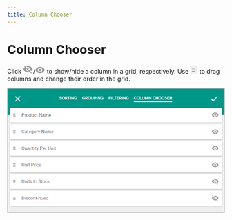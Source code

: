 ```yaml
---
title: Column Chooser
---
```

# Column Chooser
Click ![eud-grid-customizationdialog-show](../../../images/img128929.png)/![eud-grid-customizationdialog-hide](../../../images/img128930.png) to show/hide a column in a grid, respectively. Use ![eud-grid-customizationdialog-sorting-drag](../../../images/img128887.png) to drag columns and change their order in the grid.

![eud-grid-customizationdialog-columnchooserpage](../../../images/img128928.png)